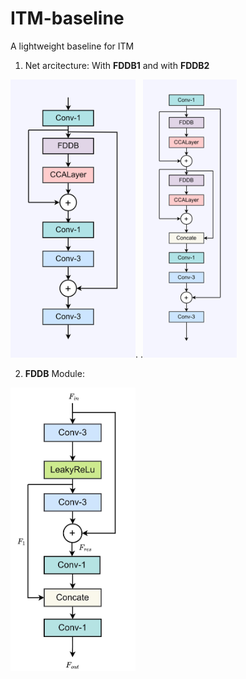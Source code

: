 # ITM-baseline
A lightweight baseline for ITM

1. Net arcitecture:
With **FDDB1** and with **FDDB2**

<img src="https://github.com/ThisisVikki/ITM-baseline/blob/main/write_article/Network_changed_FDDB1.png" width="200" height="445">.          .<img src="https://github.com/ThisisVikki/ITM-baseline/blob/main/write_article/Network_changed%20(1).png" width="150" height="445">

2. **FDDB** Module:
<img src="https://github.com/ThisisVikki/ITM-baseline/blob/main/write_article/FDDB.jpg" width="200" height="453">
